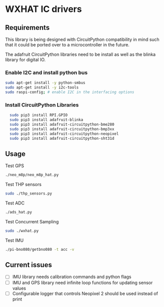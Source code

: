 # WXHAT IC drivers

## Requirements

This library is being designed with CircuitPython compatibility in mind such that it could be ported over to a microcontroller in the future. 

The adafruit CircuitPython libraries need to be install as well as the blinka library for digital IO.

### Enable I2C and install python bus

```sh
sudo apt-get install -y python-smbus
sudo apt-get install -y i2c-tools
sudo raspi-config; # enable I2C in the interfacing options
```

### Install CircuitPython Libraries

```sh
  sudo pip3 install RPI.GPIO
  sudo pip3 install adafruit-blinka
  sudo pip3 install adafruit-circuitpython-bme280
  sudo pip3 install adafruit-circuitpython-bmp3xx
  sudo pip3 install adafruit-circuitpython-neopixel
  sudo pip3 install adafruit-circuitpython-sht31d
```

## Usage

Test GPS
```sh
./neo_m8p/neo_m8p_hat.py
```

Test THP sensors
```sh
sudo ./thp_sensors.py
```

Test ADC
```sh
./ads_hat.py
```

Test Concurrent Sampling 
```sh
sudo ./wxhat.py
```

Test IMU
```sh
./pi-bno080/getbno080 -t acc -v
```

## Current issues

- [ ] IMU library needs calibration commands and python flags
- [ ] IMU and GPS library need infinite loop functions for updating sensor values
- [ ] Configurable logger that controls Neopixel 2 should be used instead of print
